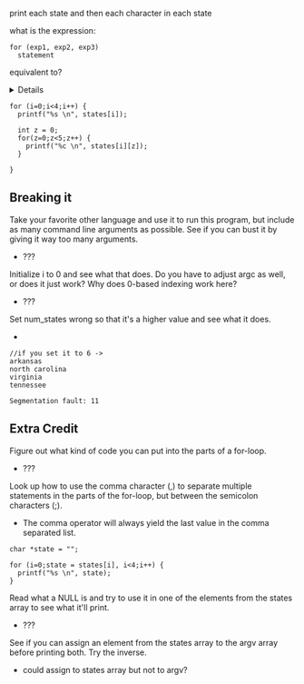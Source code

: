 
print each state and then each character in each state

what is the expression:

```
for (exp1, exp2, exp3)
  statement
```

equivalent to?

<details>

```
exp1;
while (exp2) {
  statement
  exp3
}
```
</details>


```
for (i=0;i<4;i++) {
  printf("%s \n", states[i]);

  int z = 0;
  for(z=0;z<5;z++) {
    printf("%c \n", states[i][z]);
  }

}
```

## Breaking it

Take your favorite other language and use it to run this program, but include as many command line arguments as possible. See if you can bust it by giving it way too many arguments.

* ???

Initialize i to 0 and see what that does. Do you have to adjust argc as well, or does it just work? Why does 0-based indexing work here?

* ???

Set num_states wrong so that it's a higher value and see what it does.

*
```
//if you set it to 6 ->
arkansas
north carolina
virginia
tennessee

Segmentation fault: 11
```

## Extra Credit

Figure out what kind of code you can put into the parts of a for-loop.

* ???

Look up how to use the comma character (,) to separate multiple statements in the parts of the for-loop, but between the semicolon characters (;).

* The comma operator will always yield the last value in the comma separated list.

```
char *state = "";

for (i=0;state = states[i], i<4;i++) {
  printf("%s \n", state);
}
```

Read what a NULL is and try to use it in one of the elements from the states array to see what it'll print.

* ???

See if you can assign an element from the states array to the argv array before printing both. Try the inverse.

* could assign to states array but not to argv? 
